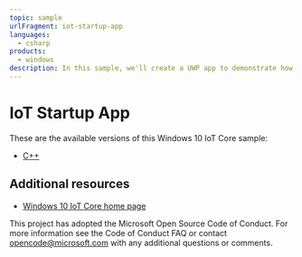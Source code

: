 ```yaml
---
topic: sample
urlFragment: iot-startup-app
languages: 
  - csharp
products:
  - windows
description: In this sample, we'll create a UWP app to demonstrate how one can create a simple startup app that can list all the installed apps on the IoT Core System using PackageManager API. We will also demonstrate how we can use the APIs to launch an app.
---
```


# IoT Startup App

These are the available versions of this Windows 10 IoT Core sample:

*   [C++](./Cpp/README.md)

## Additional resources
* [Windows 10 IoT Core home page](https://developer.microsoft.com/en-us/windows/iot/)

This project has adopted the Microsoft Open Source Code of Conduct. For more information see the Code of Conduct FAQ or contact <opencode@microsoft.com> with any additional questions or comments.
